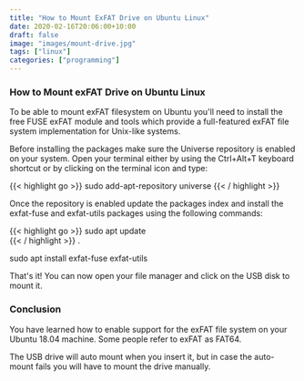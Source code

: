 ```yaml
---
title: "How to Mount ExFAT Drive on Ubuntu Linux"
date: 2020-02-16T20:06:00+10:00
draft: false
image: "images/mount-drive.jpg"
tags: ["linux"]
categories: ["programming"]
---
```


### How to Mount exFAT Drive on Ubuntu Linux

To be able to mount exFAT filesystem on Ubuntu you'll need to install the free FUSE exFAT module and tools which provide a full-featured exFAT file system implementation for Unix-like systems.

Before installing the packages make sure the Universe repository is enabled on your system. Open your terminal either by using the Ctrl+Alt+T keyboard shortcut or by clicking on the terminal icon and type:

{{< highlight go >}}
  sudo add-apt-repository universe
{{< / highlight >}}

Once the repository is enabled update the packages index and install the exfat-fuse and exfat-utils packages using the following commands:

{{< highlight go >}}
  sudo apt update                   
{{< / highlight >}}
.

  sudo apt install exfat-fuse exfat-utils

That's it! You can now open your file manager and click on the USB disk to mount it.

### Conclusion

You have learned how to enable support for the exFAT file system on your Ubuntu 18.04 machine. Some people refer to exFAT as FAT64.

The USB drive will auto mount when you insert it, but in case the auto-mount fails you will have to mount the drive manually.
